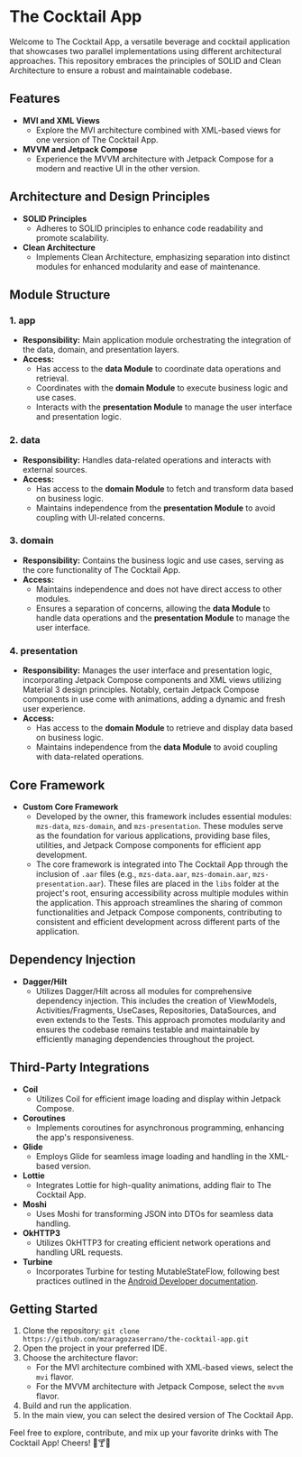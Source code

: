 # The Cocktail App

Welcome to The Cocktail App, a versatile beverage and cocktail application that showcases two parallel implementations using different architectural approaches. This repository embraces the principles of SOLID and Clean Architecture to ensure a robust and maintainable codebase.

## Features

- **MVI and XML Views**
  - Explore the MVI architecture combined with XML-based views for one version of The Cocktail App.
- **MVVM and Jetpack Compose**
  - Experience the MVVM architecture with Jetpack Compose for a modern and reactive UI in the other version.

## Architecture and Design Principles

- **SOLID Principles**
  - Adheres to SOLID principles to enhance code readability and promote scalability.
- **Clean Architecture**
  - Implements Clean Architecture, emphasizing separation into distinct modules for enhanced modularity and ease of maintenance.

## Module Structure

### 1. **app**
  - **Responsibility:** Main application module orchestrating the integration of the data, domain, and presentation layers.
  - **Access:**
    - Has access to the **data Module** to coordinate data operations and retrieval.
    - Coordinates with the **domain Module** to execute business logic and use cases.
    - Interacts with the **presentation Module** to manage the user interface and presentation logic.

### 2. **data**
  - **Responsibility:** Handles data-related operations and interacts with external sources.
  - **Access:**
    - Has access to the **domain Module** to fetch and transform data based on business logic.
    - Maintains independence from the **presentation Module** to avoid coupling with UI-related concerns.

### 3. **domain**
  - **Responsibility:** Contains the business logic and use cases, serving as the core functionality of The Cocktail App.
  - **Access:**
    - Maintains independence and does not have direct access to other modules.
    - Ensures a separation of concerns, allowing the **data Module** to handle data operations and the **presentation Module** to manage the user interface.

### 4. **presentation**
  - **Responsibility:** Manages the user interface and presentation logic, incorporating Jetpack Compose components and XML views utilizing Material 3 design principles. Notably, certain Jetpack Compose components in use come with animations, adding a dynamic and fresh user experience.
  - **Access:**
    - Has access to the **domain Module** to retrieve and display data based on business logic.
    - Maintains independence from the **data Module** to avoid coupling with data-related operations.
   
## Core Framework

- **Custom Core Framework**
  - Developed by the owner, this framework includes essential modules: `mzs-data`, `mzs-domain`, and `mzs-presentation`. These modules serve as the foundation for various applications, providing base files, utilities, and Jetpack Compose components for efficient app development.
  - The core framework is integrated into The Cocktail App through the inclusion of `.aar` files (e.g., `mzs-data.aar`, `mzs-domain.aar`, `mzs-presentation.aar`). These files are placed in the `libs` folder at the project's root, ensuring accessibility across multiple modules within the application. This approach streamlines the sharing of common functionalities and Jetpack Compose components, contributing to consistent and efficient development across different parts of the application.

## Dependency Injection

- **Dagger/Hilt**
  - Utilizes Dagger/Hilt across all modules for comprehensive dependency injection. This includes the creation of ViewModels, Activities/Fragments, UseCases, Repositories, DataSources, and even extends to the Tests. This approach promotes modularity and ensures the codebase remains testable and maintainable by efficiently managing dependencies throughout the project.
 
## Third-Party Integrations

- **Coil**
  - Utilizes Coil for efficient image loading and display within Jetpack Compose.
- **Coroutines**
  - Implements coroutines for asynchronous programming, enhancing the app's responsiveness.
- **Glide**
  - Employs Glide for seamless image loading and handling in the XML-based version.
- **Lottie**
  - Integrates Lottie for high-quality animations, adding flair to The Cocktail App.
- **Moshi**
  - Uses Moshi for transforming JSON into DTOs for seamless data handling.
- **OkHTTP3**
  - Utilizes OkHTTP3 for creating efficient network operations and handling URL requests.
- **Turbine**
  - Incorporates Turbine for testing MutableStateFlow, following best practices outlined in the [Android Developer documentation](https://developer.android.com/kotlin/flow/test?hl=es-419).

## Getting Started

1. Clone the repository: `git clone https://github.com/mzaragozaserrano/the-cocktail-app.git`
2. Open the project in your preferred IDE.
3. Choose the architecture flavor:
   - For the MVI architecture combined with XML-based views, select the `mvi` flavor.
   - For the MVVM architecture with Jetpack Compose, select the `mvvm` flavor.
4. Build and run the application.
5. In the main view, you can select the desired version of The Cocktail App.

Feel free to explore, contribute, and mix up your favorite drinks with The Cocktail App! Cheers! 🍹🍸🥂
